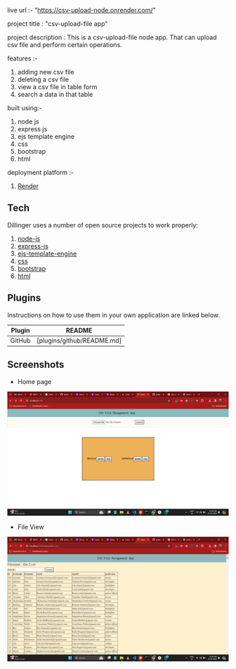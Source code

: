 live url :- "https://csv-upload-node.onrender.com/"

project title : "csv-upload-file app"

project description : This is a csv-upload-file node app. That can upload csv file and perform certain operations.

features :-

1. adding new csv file
2. deleting a csv file
3. view a csv file in table form
4. search a data in that table

built using:-

1. node js
2. express js
3. ejs template engine
4. css
5. bootstrap
6. html 

deployment platform :-

1. [Render]


## Tech

Dillinger uses a number of open source projects to work properly:

1. [node-js]
2. [express-js]
3. [ejs-template-engine]
4. [css]
5. [bootstrap]
6. [html] 

## Plugins

Instructions on how to use them in your own application are linked below.

| Plugin | README |
| ------ | ------ |
| GitHub | [plugins/github/README.md]


[//]: # (These are reference links used in the body of this note and get stripped out when the markdown processor does its job. There is no need to format nicely because it shouldn't be seen. Thanks SO - http://stackoverflow.com/questions/4823468/store-comments-in-markdown-syntax)

[HTML]:<https://developer.mozilla.org/en-US/docs/Web/HTML>
[CSS]:<https://developer.mozilla.org/en-US/docs/Learn/CSS>
[node-js]:<https://nodejs.org/en>
[express-js]:<https://expressjs.com/>
[ejs-template-engine]: <https://ejs.co/>
[bootstrap]: <https://getbootstrap.com/>
[Render]:<https://dashboard.render.com/>





## Screenshots
   
- Home page
   
![Alt text](home-color.png )

- File View

![Alt text](view-color.png )

